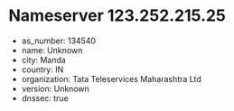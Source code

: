 # Nameserver 123.252.215.25

* as_number: 134540
* name: Unknown
* city: Manda
* country: IN
* organization: Tata Teleservices Maharashtra Ltd
* version: Unknown
* dnssec: true

